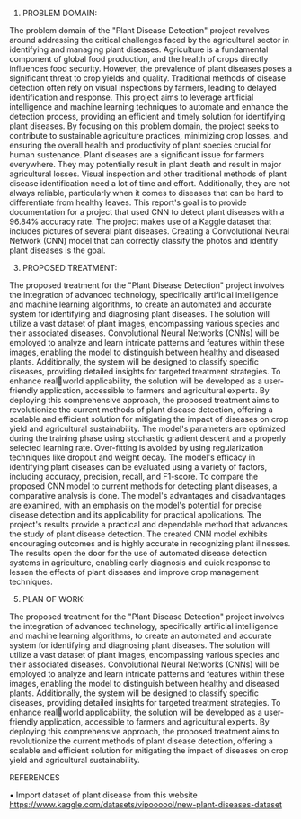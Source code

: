 1. PROBLEM DOMAIN:
   
The problem domain of the "Plant Disease Detection" project revolves around addressing the 
critical challenges faced by the agricultural sector in identifying and managing plant diseases. 
Agriculture is a fundamental component of global food production, and the health of crops 
directly influences food security. However, the prevalence of plant diseases poses a significant 
threat to crop yields and quality. Traditional methods of disease detection often rely on visual 
inspections by farmers, leading to delayed identification and response. This project aims to 
leverage artificial intelligence and machine learning techniques to automate and enhance the 
detection process, providing an efficient and timely solution for identifying plant diseases. By 
focusing on this problem domain, the project seeks to contribute to sustainable agriculture 
practices, minimizing crop losses, and ensuring the overall health and productivity of plant 
species crucial for human sustenance.
Plant diseases are a significant issue for farmers everywhere. They may potentially result in plant 
death and result in major agricultural losses. Visual inspection and other traditional methods of 
plant disease identification need a lot of time and effort. Additionally, they are not always 
reliable, particularly when it comes to diseases that can be hard to differentiate from healthy 
leaves. This report's goal is to provide documentation for a project that used CNN to detect plant 
diseases with a 96.84% accuracy rate. The project makes use of a Kaggle dataset that includes 
pictures of several plant diseases. Creating a Convolutional Neural Network (CNN) model that 
can correctly classify the photos and identify plant diseases is the goal.

3. PROPOSED TREATMENT:
   
The proposed treatment for the "Plant Disease Detection" project involves the integration of 
advanced technology, specifically artificial intelligence and machine learning algorithms, to 
create an automated and accurate system for identifying and diagnosing plant diseases. The 
solution will utilize a vast dataset of plant images, encompassing various species and their 
associated diseases. Convolutional Neural Networks (CNNs) will be employed to analyze and 
learn intricate patterns and features within these images, enabling the model to distinguish 
between healthy and diseased plants. Additionally, the system will be designed to classify 
specific diseases, providing detailed insights for targeted treatment strategies. To enhance realworld applicability, the solution will be developed as a user-friendly application, accessible to 
farmers and agricultural experts. By deploying this comprehensive approach, the proposed 
treatment aims to revolutionize the current methods of plant disease detection, offering a scalable 
and efficient solution for mitigating the impact of diseases on crop yield and agricultural 
sustainability.
The model's parameters are optimized during the training phase using stochastic gradient descent 
and a properly selected learning rate. Over-fitting is avoided by using regularization techniques 
like dropout and weight decay. The model's efficacy in identifying plant diseases can be 
evaluated using a variety of factors, including accuracy, precision, recall, and F1-score. To 
compare the proposed CNN model to current methods for detecting plant diseases, a comparative 
analysis is done. The model's advantages and disadvantages are examined, with an emphasis on 
the model's potential for precise disease detection and its applicability for practical applications.
The project's results provide a practical and dependable method that advances the study of plant 
disease detection. The created CNN model exhibits encouraging outcomes and is highly accurate 
in recognizing plant illnesses. The results open the door for the use of automated disease
detection systems in agriculture, enabling early diagnosis and quick response to lessen the effects 
of plant diseases and improve crop management techniques.

5. PLAN OF WORK:

The proposed treatment for the "Plant Disease Detection" project involves the integration of 
advanced technology, specifically artificial intelligence and machine learning algorithms, to 
create an automated and accurate system for identifying and diagnosing plant diseases. The 
solution will utilize a vast dataset of plant images, encompassing various species and their 
associated diseases. Convolutional Neural Networks (CNNs) will be employed to analyze and 
learn intricate patterns and features within these images, enabling the model to distinguish 
between healthy and diseased plants. Additionally, the system will be designed to classify 
specific diseases, providing detailed insights for targeted treatment strategies. To enhance realworld applicability, the solution will be developed as a user-friendly application, accessible to 
farmers and agricultural experts. By deploying this comprehensive approach, the proposed 
treatment aims to revolutionize the current methods of plant disease detection, offering a scalable 
and efficient solution for mitigating the impact of diseases on crop yield and agricultural 
sustainability.

REFERENCES

•	Import dataset of plant disease from this website https://www.kaggle.com/datasets/vipoooool/new-plant-diseases-dataset


